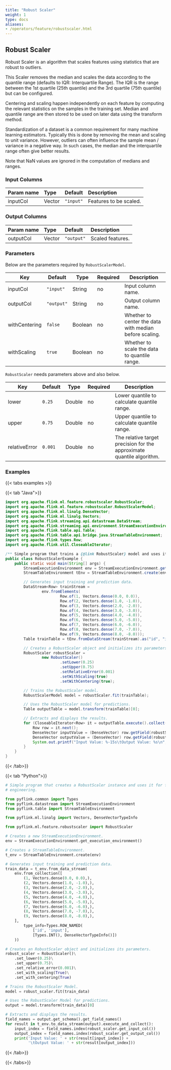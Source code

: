 ```yaml
---
title: "Robust Scaler"
weight: 1
type: docs
aliases:
- /operators/feature/robustscaler.html
---
```


<!--
Licensed to the Apache Software Foundation (ASF) under one
or more contributor license agreements.  See the NOTICE file
distributed with this work for additional information
regarding copyright ownership.  The ASF licenses this file
to you under the Apache License, Version 2.0 (the
"License"); you may not use this file except in compliance
with the License.  You may obtain a copy of the License at

  http://www.apache.org/licenses/LICENSE-2.0

Unless required by applicable law or agreed to in writing,
software distributed under the License is distributed on an
"AS IS" BASIS, WITHOUT WARRANTIES OR CONDITIONS OF ANY
KIND, either express or implied.  See the License for the
specific language governing permissions and limitations
under the License.
-->

## Robust Scaler

Robust Scaler is an algorithm that scales features using statistics that are
robust to outliers.

This Scaler removes the median and scales the data according to the quantile
range (defaults to IQR: Interquartile Range). The IQR is the range between 
the 1st quartile (25th quantile) and the 3rd quartile (75th quantile) but can
be configured.

Centering and scaling happen independently on each feature by computing the 
relevant statistics on the samples in the training set. Median and quantile 
range are then stored to be used on later data using the transform method.

Standardization of a dataset is a common requirement for many machine learning
estimators. Typically this is done by removing the mean and scaling to unit 
variance. However, outliers can often influence the sample mean / variance 
in a negative way. In such cases, the median and the interquartile range 
often give better results.

Note that NaN values are ignored in the computation of medians and ranges.

### Input Columns

| Param name | Type   | Default   | Description            |
|:-----------|:-------|:----------|:-----------------------|
| inputCol   | Vector | `"input"` | Features to be scaled. |

### Output Columns

| Param name | Type   | Default    | Description      |
|:-----------|:-------|:-----------|:-----------------|
| outputCol  | Vector | `"output"` | Scaled features. |

### Parameters

Below are the parameters required by `RobustScalerModel`.

| Key           | Default    | Type        | Required | Description                                                           |
|---------------|------------|-------------|----------|-----------------------------------------------------------------------|
| inputCol      | `"input"`  | String      | no       | Input column name.                                                    |
| outputCol     | `"output"` | String      | no       | Output column name.                                                   |
| withCentering | `false`    | Boolean     | no       | Whether to center the data with median before scaling.                |
| withScaling   | `true`     | Boolean     | no       | Whether to scale the data to quantile range.                          |

`RobustScaler` needs parameters above and also below.

| Key           | Default      | Type        | Required | Description                                                           |
|---------------|--------------|-------------|----------|-----------------------------------------------------------------------|
| lower         | `0.25`       | Double      | no       | Lower quantile to calculate quantile range.                           |
| upper         | `0.75`       | Double      | no       | Upper quantile to calculate quantile range.                           |
| relativeError | `0.001`      | Double      | no       | The relative target precision for the approximate quantile algorithm. |

### Examples

{{< tabs examples >}}

{{< tab "Java">}}

```java
import org.apache.flink.ml.feature.robustscaler.RobustScaler;
import org.apache.flink.ml.feature.robustscaler.RobustScalerModel;
import org.apache.flink.ml.linalg.DenseVector;
import org.apache.flink.ml.linalg.Vectors;
import org.apache.flink.streaming.api.datastream.DataStream;
import org.apache.flink.streaming.api.environment.StreamExecutionEnvironment;
import org.apache.flink.table.api.Table;
import org.apache.flink.table.api.bridge.java.StreamTableEnvironment;
import org.apache.flink.types.Row;
import org.apache.flink.util.CloseableIterator;

/** Simple program that trains a {@link RobustScaler} model and uses it for feature selection. */
public class RobustScalerExample {
    public static void main(String[] args) {
        StreamExecutionEnvironment env = StreamExecutionEnvironment.getExecutionEnvironment();
        StreamTableEnvironment tEnv = StreamTableEnvironment.create(env);

        // Generates input training and prediction data.
        DataStream<Row> trainStream =
                env.fromElements(
                        Row.of(1, Vectors.dense(0.0, 0.0)),
                        Row.of(2, Vectors.dense(1.0, -1.0)),
                        Row.of(3, Vectors.dense(2.0, -2.0)),
                        Row.of(4, Vectors.dense(3.0, -3.0)),
                        Row.of(5, Vectors.dense(4.0, -4.0)),
                        Row.of(6, Vectors.dense(5.0, -5.0)),
                        Row.of(7, Vectors.dense(6.0, -6.0)),
                        Row.of(8, Vectors.dense(7.0, -7.0)),
                        Row.of(9, Vectors.dense(8.0, -8.0)));
        Table trainTable = tEnv.fromDataStream(trainStream).as("id", "input");

        // Creates a RobustScaler object and initializes its parameters.
        RobustScaler robustScaler =
                new RobustScaler()
                        .setLower(0.25)
                        .setUpper(0.75)
                        .setRelativeError(0.001)
                        .setWithScaling(true)
                        .setWithCentering(true);

        // Trains the RobustScaler model.
        RobustScalerModel model = robustScaler.fit(trainTable);

        // Uses the RobustScaler model for predictions.
        Table outputTable = model.transform(trainTable)[0];

        // Extracts and displays the results.
        for (CloseableIterator<Row> it = outputTable.execute().collect(); it.hasNext(); ) {
            Row row = it.next();
            DenseVector inputValue = (DenseVector) row.getField(robustScaler.getInputCol());
            DenseVector outputValue = (DenseVector) row.getField(robustScaler.getOutputCol());
            System.out.printf("Input Value: %-15s\tOutput Value: %s\n", inputValue, outputValue);
        }
    }
}
```

{{< /tab>}}

{{< tab "Python">}}

```python
# Simple program that creates a RobustScaler instance and uses it for feature
# engineering.

from pyflink.common import Types
from pyflink.datastream import StreamExecutionEnvironment
from pyflink.table import StreamTableEnvironment

from pyflink.ml.linalg import Vectors, DenseVectorTypeInfo

from pyflink.ml.feature.robustscaler import RobustScaler

# Creates a new StreamExecutionEnvironment.
env = StreamExecutionEnvironment.get_execution_environment()

# Creates a StreamTableEnvironment.
t_env = StreamTableEnvironment.create(env)

# Generates input training and prediction data.
train_data = t_env.from_data_stream(
    env.from_collection([
        (1, Vectors.dense(0.0, 0.0),),
        (2, Vectors.dense(1.0, -1.0),),
        (3, Vectors.dense(2.0, -2.0),),
        (4, Vectors.dense(3.0, -3.0),),
        (5, Vectors.dense(4.0, -4.0),),
        (6, Vectors.dense(5.0, -5.0),),
        (7, Vectors.dense(6.0, -6.0),),
        (8, Vectors.dense(7.0, -7.0),),
        (9, Vectors.dense(8.0, -8.0),),
    ],
        type_info=Types.ROW_NAMED(
            ['id', 'input'],
            [Types.INT(), DenseVectorTypeInfo()])
    ))

# Creates an RobustScaler object and initializes its parameters.
robust_scaler = RobustScaler()\
    .set_lower(0.25)\
    .set_upper(0.75)\
    .set_relative_error(0.001)\
    .set_with_scaling(True)\
    .set_with_centering(True)

# Trains the RobustScaler Model.
model = robust_scaler.fit(train_data)

# Uses the RobustScaler Model for predictions.
output = model.transform(train_data)[0]

# Extracts and displays the results.
field_names = output.get_schema().get_field_names()
for result in t_env.to_data_stream(output).execute_and_collect():
    input_index = field_names.index(robust_scaler.get_input_col())
    output_index = field_names.index(robust_scaler.get_output_col())
    print('Input Value: ' + str(result[input_index]) +
          '\tOutput Value: ' + str(result[output_index]))

```

{{< /tab>}}

{{< /tabs>}}
